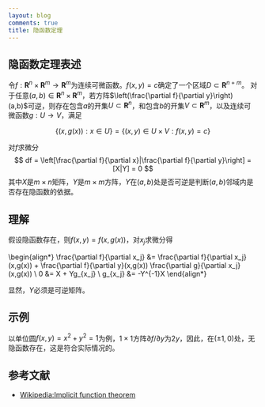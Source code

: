 ```yaml
---
layout: blog
comments: true
title: 隐函数定理
---
```


## 隐函数定理表述
令$f:\mathbf{R}^n\times\mathbf{R}^m\to\mathbf{R}^m$为连续可微函数。$f(x,y)=c$确定了一个区域$D\subset\mathbf{R}^{n+m}$。
对于任意$(a,b)\in\mathbf{R}^n\times\mathbf{R}^m$，若方阵$\left(\frac{\partial f}{\partial y}\right)(a,b)$可逆，则存在包含$a$的开集$U\subset\mathbf{R}^{n}$，和包含$b$的开集$V\subset\mathbf{R}^m$，以及连续可微函数$g:U\to V$，满足

$$
\{(x,g(x)): x\in U\} = \{(x,y)\in U\times V: f(x,y)=c\}
$$

对$f$求微分
$$
df = \left[\frac{\partial f}{\partial x}|\frac{\partial f}{\partial y}\right] = [X|Y] = 0
$$
其中$X$是$m\times n$矩阵，$Y$是$m\times m$方阵，$Y$在$(a,b)$处是否可逆是判断$(a,b)$邻域内是否存在隐函数的依据。

## 理解
假设隐函数存在，则$f(x,y)=f(x,g(x))$，对$x_j$求微分得

\begin{align*}
\frac{\partial f}{\partial x_j} &= \frac{\partial f}{\partial x_j}(x,g(x)) + \frac{\partial f}{\partial y}(x,g(x)) \frac{\partial g}{\partial x_j}(x,g(x)) \\
0 &= X + Yg_{x_j} \\
g_{x_j} &= -Y^{-1}X
\end{align*}

显然，$Y$必须是可逆矩阵。

## 示例
以单位圆$f(x,y)=x^2+y^2=1$为例，$1\times1$方阵$\partial f/\partial y$为$2y$，因此，在$(\pm1,0)$处，无隐函数存在，这是符合实际情况的。

## 参考文献

  * [Wikipedia:Implicit function theorem](http://en.wikipedia.org/wiki/Implicit_function_theorem)

